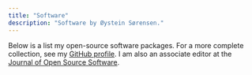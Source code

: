 ```yaml
---
title: "Software"
description: "Software by Øystein Sørensen."
---
```


Below is a list my open-source software packages. For a more complete collection, see my [GitHub profile](https://github.com/osorensen). I am also an associate editor at the [Journal of Open Source Software](https://joss.theoj.org/).